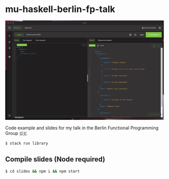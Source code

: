 # mu-haskell-berlin-fp-talk

![altair](slides/altair.png)

Code example and slides for my talk in the Berlin Functional Programming Group 🇩🇪

```sh
$ stack run library
```

## Compile slides (Node required)

```sh
$ cd slides && npm i && npm start
```
